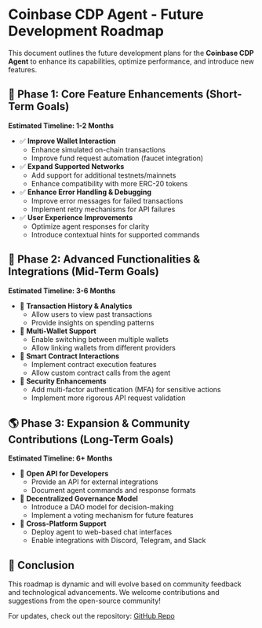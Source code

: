 # Coinbase CDP Agent - Future Development Roadmap

This document outlines the future development plans for the **Coinbase CDP Agent** to enhance its capabilities, optimize performance, and introduce new features.

## 🚀 Phase 1: Core Feature Enhancements (Short-Term Goals)
**Estimated Timeline: 1-2 Months**
- ✅ **Improve Wallet Interaction**
  - Enhance simulated on-chain transactions
  - Improve fund request automation (faucet integration)
- ✅ **Expand Supported Networks**
  - Add support for additional testnets/mainnets
  - Enhance compatibility with more ERC-20 tokens
- ✅ **Enhance Error Handling & Debugging**
  - Improve error messages for failed transactions
  - Implement retry mechanisms for API failures
- ✅ **User Experience Improvements**
  - Optimize agent responses for clarity
  - Introduce contextual hints for supported commands

## 🔧 Phase 2: Advanced Functionalities & Integrations (Mid-Term Goals)
**Estimated Timeline: 3-6 Months**
- 🔲 **Transaction History & Analytics**
  - Allow users to view past transactions
  - Provide insights on spending patterns
- 🔲 **Multi-Wallet Support**
  - Enable switching between multiple wallets
  - Allow linking wallets from different providers
- 🔲 **Smart Contract Interactions**
  - Implement contract execution features
  - Allow custom contract calls from the agent
- 🔲 **Security Enhancements**
  - Add multi-factor authentication (MFA) for sensitive actions
  - Implement more rigorous API request validation

## 🌎 Phase 3: Expansion & Community Contributions (Long-Term Goals)
**Estimated Timeline: 6+ Months**
- 🔲 **Open API for Developers**
  - Provide an API for external integrations
  - Document agent commands and response formats
- 🔲 **Decentralized Governance Model**
  - Introduce a DAO model for decision-making
  - Implement a voting mechanism for future features
- 🔲 **Cross-Platform Support**
  - Deploy agent to web-based chat interfaces
  - Enable integrations with Discord, Telegram, and Slack

## 🎯 Conclusion
This roadmap is dynamic and will evolve based on community feedback and technological advancements. We welcome contributions and suggestions from the open-source community!

For updates, check out the repository: [GitHub Repo](https://github.com/vineethsaivs/coinbase-cdp-agent)


